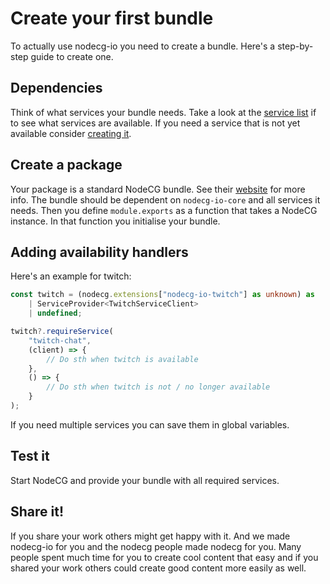 # Create your first bundle

To actually use nodecg-io you need to create a bundle. Here's a step-by-step guide to create one.

## Dependencies

Think of what services your bundle needs. Take a look at the [service list](../services.md) if to see what services are available. If you need a service that is not yet available consider [creating it](../contribute/create_service.md).

## Create a package

Your package is a standard NodeCG bundle. See their [website](https://nodecg.com/) for more info. The bundle should be dependent on `nodecg-io-core` and all services it needs. Then you define `module.exports` as a function that takes a NodeCG instance. In that function you initialise your bundle.

## Adding availability handlers

Here's an example for twitch:

```typescript
const twitch = (nodecg.extensions["nodecg-io-twitch"] as unknown) as
    | ServiceProvider<TwitchServiceClient>
    | undefined;

twitch?.requireService(
    "twitch-chat",
    (client) => {
        // Do sth when twitch is available
    },
    () => {
        // Do sth when twitch is not / no longer available
    }
);
```

If you need multiple services you can save them in global variables.

## Test it

Start NodeCG and provide your bundle with all required services.

## Share it!

If you share your work others might get happy with it. And we made nodecg-io for you and the nodecg people made nodecg for you. Many people spent much time for you to create cool content that easy and if you shared your work others could create good content more easily as well.